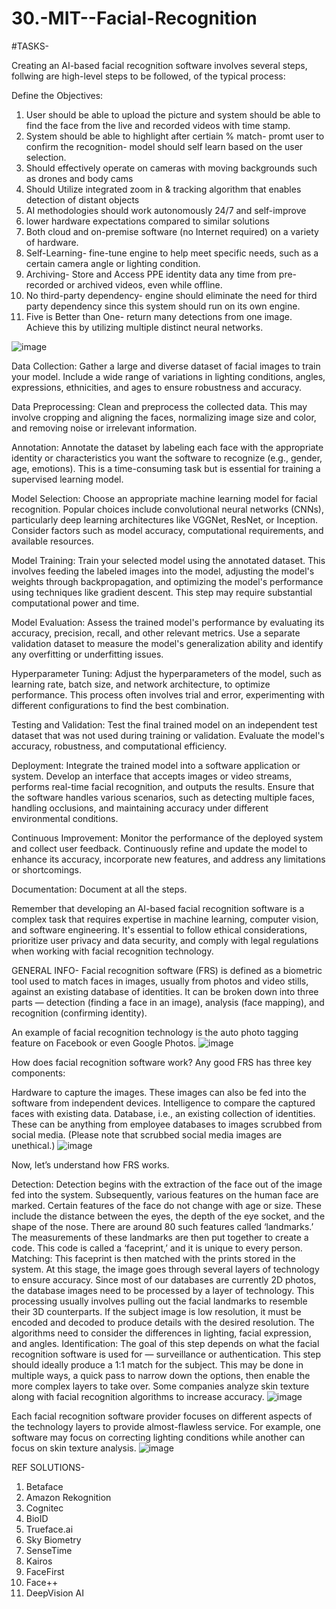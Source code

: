 # 30.-MIT--Facial-Recognition
#TASKS-

Creating an AI-based facial recognition software involves several steps, follwing are high-level steps to be followed, of the typical process:

Define the Objectives: 
1. User should be able to upload the picture and system should be able to find the face from the live and recorded videos with time stamp.
2. System should be able to highlight after certiain % match- promt user to confirm the recognition- model should self learn based on the user selection.
3. Should effectively operate on cameras with moving backgrounds such as drones and body cams
4. Should Utilize integrated zoom in & tracking algorithm that enables detection of distant objects
5. AI methodologies should work autonomously 24/7 and self-improve
6. lower hardware expectations compared to similar solutions
7. Both cloud and on-premise software (no Internet required) on a variety of hardware.
8. Self-Learning- fine-tune engine to help meet specific needs, such as a certain camera angle or lighting condition.
9. Archiving- Store and Access PPE identity data any time from pre-recorded or archived videos, even while offline.
10. No third-party dependency- engine should eliminate the need for third party dependency since this system should run on its own engine.
11. Five is Better than One- return many detections from one image. Achieve this by utilizing multiple distinct neural networks.
   
![image](https://github.com/Novius-ISSS-AI/30.-MIT--Facial-Recognition/assets/129680262/76b0e3b7-8f01-4fa4-8d80-62892bb2b026)



Data Collection: Gather a large and diverse dataset of facial images to train your model. Include a wide range of variations in lighting conditions, angles, expressions, ethnicities, and ages to ensure robustness and accuracy.

Data Preprocessing: Clean and preprocess the collected data. This may involve cropping and aligning the faces, normalizing image size and color, and removing noise or irrelevant information.

Annotation: Annotate the dataset by labeling each face with the appropriate identity or characteristics you want the software to recognize (e.g., gender, age, emotions). This is a time-consuming task but is essential for training a supervised learning model.

Model Selection: Choose an appropriate machine learning model for facial recognition. Popular choices include convolutional neural networks (CNNs), particularly deep learning architectures like VGGNet, ResNet, or Inception. Consider factors such as model accuracy, computational requirements, and available resources.

Model Training: Train your selected model using the annotated dataset. This involves feeding the labeled images into the model, adjusting the model's weights through backpropagation, and optimizing the model's performance using techniques like gradient descent. This step may require substantial computational power and time.

Model Evaluation: Assess the trained model's performance by evaluating its accuracy, precision, recall, and other relevant metrics. Use a separate validation dataset to measure the model's generalization ability and identify any overfitting or underfitting issues.

Hyperparameter Tuning: Adjust the hyperparameters of the model, such as learning rate, batch size, and network architecture, to optimize performance. This process often involves trial and error, experimenting with different configurations to find the best combination.

Testing and Validation: Test the final trained model on an independent test dataset that was not used during training or validation. Evaluate the model's accuracy, robustness, and computational efficiency.

Deployment: Integrate the trained model into a software application or system. Develop an interface that accepts images or video streams, performs real-time facial recognition, and outputs the results. Ensure that the software handles various scenarios, such as detecting multiple faces, handling occlusions, and maintaining accuracy under different environmental conditions.

Continuous Improvement: Monitor the performance of the deployed system and collect user feedback. Continuously refine and update the model to enhance its accuracy, incorporate new features, and address any limitations or shortcomings.

Documentation: Document at all the steps.

Remember that developing an AI-based facial recognition software is a complex task that requires expertise in machine learning, computer vision, and software engineering. It's essential to follow ethical considerations, prioritize user privacy and data security, and comply with legal regulations when working with facial recognition technology.

GENERAL INFO-
Facial recognition software (FRS) is defined as a biometric tool used to match faces in images, usually from photos and video stills, against an existing database of identities. It can be broken down into three parts — detection (finding a face in an image), analysis (face mapping), and recognition (confirming identity). 

An example of facial recognition technology is the auto photo tagging feature on Facebook or even Google Photos. 
![image](https://github.com/Novius-ISSS-AI/30.-MIT--Facial-Recognition/assets/129680262/3ccdc3d6-34e9-443b-bcfd-ca88a7ddee90)

How does facial recognition software work?
Any good FRS has three key components:

Hardware to capture the images. These images can also be fed into the software from independent devices.
Intelligence to compare the captured faces with existing data.
Database, i.e., an existing collection of identities. These can be anything from employee databases to images scrubbed from social media. (Please note that scrubbed social media images are unethical.)
![image](https://github.com/Novius-ISSS-AI/30.-MIT--Facial-Recognition/assets/129680262/8d227163-cd82-4c3d-b135-26737d4b7902)


Now, let’s understand how FRS works.

Detection: Detection begins with the extraction of the face out of the image fed into the system. Subsequently, various features on the human face are marked. Certain features of the face do not change with age or size. These include the distance between the eyes, the depth of the eye socket, and the shape of the nose. There are around 80 such features called ‘landmarks.’ The measurements of these landmarks are then put together to create a code. This code is called a ‘faceprint,’ and it is unique to every person.
Matching: This faceprint is then matched with the prints stored in the system. At this stage, the image goes through several layers of technology to ensure accuracy. Since most of our databases are currently 2D photos, the database images need to be processed by a layer of technology. This processing usually involves pulling out the facial landmarks to resemble their 3D counterparts. If the subject image is low resolution, it must be encoded and decoded to produce details with the desired resolution. The algorithms need to consider the differences in lighting, facial expression, and angles.
Identification: The goal of this step depends on what the facial recognition software is used for — surveillance or authentication. This step should ideally produce a 1:1 match for the subject. This may be done in multiple ways, a quick pass to narrow down the options, then enable the more complex layers to take over. Some companies analyze skin texture along with facial recognition algorithms to increase accuracy.
![image](https://github.com/Novius-ISSS-AI/30.-MIT--Facial-Recognition/assets/129680262/86e46d74-7b3e-44b3-a2eb-d675d535222c)

Each facial recognition software provider focuses on different aspects of the technology layers to provide almost-flawless service. For example, one software may focus on correcting lighting conditions while another can focus on skin texture analysis. 
![image](https://github.com/Novius-ISSS-AI/30.-MIT--Facial-Recognition/assets/129680262/975daa84-ce03-406b-8c2c-e6f61c287b47)

REF SOLUTIONS-
1. Betaface
2. Amazon Rekognition
3. Cognitec
4. BioID
5. Trueface.ai
6. Sky Biometry
7. SenseTime
8. Kairos
9. FaceFirst
10. Face++
11. DeepVision AI
